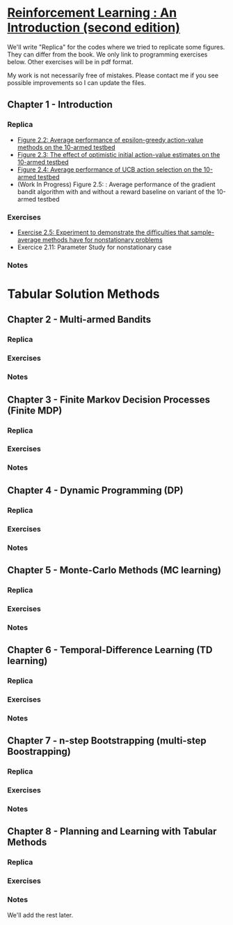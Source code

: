 # [Reinforcement Learning : An Introduction (second edition)](http://incompleteideas.net/book/RLbook2020.pdf)

We'll write "Replica" for the codes where we tried to replicate some figures. They can differ from the book. We only link to programming exercises below. Other exercises will be in pdf format.

My work is not necessarily free of mistakes. Please contact me if you see possible improvements so I can update the files.

## Chapter 1 - Introduction
### Replica
* [Figure 2.2: Average performance of epsilon-greedy action-value methods on the 10-armed testbed](https://github.com/Zenchiyu/learning-rl/tree/develop/Intro_RL_Sutton_book/Chap2-Multi-Armed-Bandits/10-armed-testbed#effectiveness-of-greedy-or-epsilon-greedy-action-value-methods)
* [Figure 2.3: The effect of optimistic initial action-value estimates on the 10-armed testbed](https://github.com/Zenchiyu/learning-rl/tree/develop/Intro_RL_Sutton_book/Chap2-Multi-Armed-Bandits/10-armed-testbed#optimistic-initial-values)
* [Figure 2.4: Average performance of UCB action selection on the 10-armed testbed](https://github.com/Zenchiyu/learning-rl/tree/develop/Intro_RL_Sutton_book/Chap2-Multi-Armed-Bandits/10-armed-testbed#upper-confidence-bound)
* (Work In Progress) Figure 2.5: : Average performance of the gradient bandit algorithm with and without a reward
baseline on variant of the 10-armed testbed

### Exercises
* [Exercise 2.5: Experiment to demonstrate the
difficulties that sample-average methods have for nonstationary problems](https://github.com/Zenchiyu/learning-rl/tree/develop/Intro_RL_Sutton_book/Chap2-Multi-Armed-Bandits/non-stationary-testbed#non-stationary-testbed)
* Exercice 2.11: Parameter Study for nonstationary case

### Notes

# Tabular Solution Methods
## Chapter 2 - Multi-armed Bandits
### Replica
### Exercises
### Notes

## Chapter 3 - Finite Markov Decision Processes (Finite MDP)
### Replica
### Exercises
### Notes

## Chapter 4 - Dynamic Programming (DP)
### Replica
### Exercises
### Notes

## Chapter 5 - Monte-Carlo Methods (MC learning)
### Replica
### Exercises
### Notes

## Chapter 6 - Temporal-Difference Learning (TD learning)
### Replica
### Exercises
### Notes

## Chapter 7 - n-step Bootstrapping (multi-step Boostrapping)
### Replica
### Exercises
### Notes

## Chapter 8 - Planning and Learning with Tabular Methods
### Replica
### Exercises
### Notes

We'll add the rest later.
